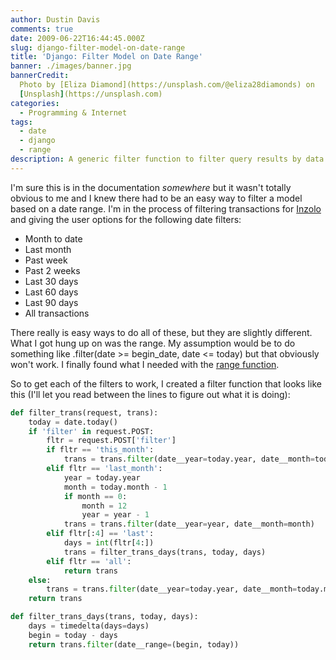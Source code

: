 ```yaml
---
author: Dustin Davis
comments: true
date: 2009-06-22T16:44:45.000Z
slug: django-filter-model-on-date-range
title: 'Django: Filter Model on Date Range'
banner: ./images/banner.jpg
bannerCredit:
  Photo by [Eliza Diamond](https://unsplash.com/@eliza28diamonds) on
  [Unsplash](https://unsplash.com)
categories:
  - Programming & Internet
tags:
  - date
  - django
  - range
description: A generic filter function to filter query results by data ranges
---
```


I'm sure this is in the documentation _somewhere_ but it wasn't totally obvious
to me and I knew there had to be an easy way to filter a model based on a date
range. I'm in the process of filtering transactions for
[Inzolo](http://inzolo.com) and giving the user options for the following date
filters:

- Month to date
- Last month
- Past week
- Past 2 weeks
- Last 30 days
- Last 60 days
- Last 90 days
- All transactions

There really is easy ways to do all of these, but they are slightly different.
What I got hung up on was the range. My assumption would be to do something like
.filter(date >= begin_date, date <= today) but that obviously won't work. I
finally found what I needed with the
[range function](http://docs.djangoproject.com/en/dev/ref/models/querysets/#range).

So to get each of the filters to work, I created a filter function that looks
like this (I'll let you read between the lines to figure out what it is doing):

```python
def filter_trans(request, trans):
    today = date.today()
    if 'filter' in request.POST:
        fltr = request.POST['filter']
        if fltr == 'this_month':
            trans = trans.filter(date__year=today.year, date__month=today.month)
        elif fltr == 'last_month':
            year = today.year
            month = today.month - 1
            if month == 0:
                month = 12
                year = year - 1
            trans = trans.filter(date__year=year, date__month=month)
        elif fltr[:4] == 'last':
            days = int(fltr[4:])
            trans = filter_trans_days(trans, today, days)
        elif fltr == 'all':
            return trans
    else:
        trans = trans.filter(date__year=today.year, date__month=today.month)
    return trans

def filter_trans_days(trans, today, days):
    days = timedelta(days=days)
    begin = today - days
    return trans.filter(date__range=(begin, today))
```
